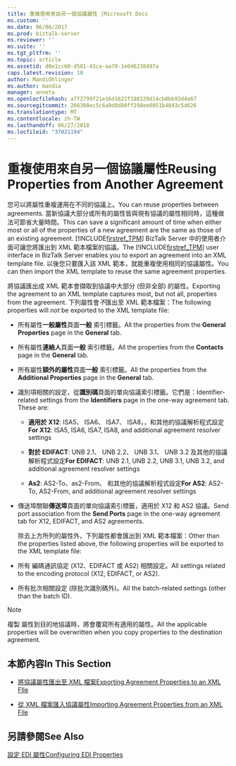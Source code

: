 ```yaml
---
title: 重複使用來自另一個協議屬性 |Microsoft Docs
ms.custom: ''
ms.date: 06/08/2017
ms.prod: biztalk-server
ms.reviewer: ''
ms.suite: ''
ms.tgt_pltfrm: ''
ms.topic: article
ms.assetid: d8e1cc60-d581-43ca-aa70-1e0d6238497a
caps.latest.revision: 10
author: MandiOhlinger
ms.author: mandia
manager: anneta
ms.openlocfilehash: a7f2799f21e16d1622f180229d14cb8bb93d4a67
ms.sourcegitcommit: 266308ec5c6a9d8d80ff298ee6051b4843c5d626
ms.translationtype: MT
ms.contentlocale: zh-TW
ms.lasthandoff: 06/27/2018
ms.locfileid: "37021194"
---
```

# <a name="reusing-properties-from-another-agreement"></a><span data-ttu-id="f8d76-102">重複使用來自另一個協議屬性</span><span class="sxs-lookup"><span data-stu-id="f8d76-102">Reusing Properties from Another Agreement</span></span>
<span data-ttu-id="f8d76-103">您可以將屬性重複運用在不同的協議上。</span><span class="sxs-lookup"><span data-stu-id="f8d76-103">You can reuse properties between agreements.</span></span> <span data-ttu-id="f8d76-104">當新協議大部分或所有的屬性皆與現有協議的屬性相同時，這種做法可節省大量時間。</span><span class="sxs-lookup"><span data-stu-id="f8d76-104">This can save a significant amount of time when either most or all of the properties of a new agreement are the same as those of an existing agreement.</span></span> <span data-ttu-id="f8d76-105">[!INCLUDE[firstref_TPM](../includes/firstref-tpm-md.md)] BizTalk Server 中的使用者介面可讓您將匯出到 XML 範本檔案的協議。</span><span class="sxs-lookup"><span data-stu-id="f8d76-105">The [!INCLUDE[firstref_TPM](../includes/firstref-tpm-md.md)] user interface in BizTalk Server enables you to export an agreement into an XML template file.</span></span> <span data-ttu-id="f8d76-106">以後您只要匯入該 XML 範本，就能重複使用相同的協議屬性。</span><span class="sxs-lookup"><span data-stu-id="f8d76-106">You can then import the XML template to reuse the same agreement properties.</span></span>  
  
 <span data-ttu-id="f8d76-107">將協議匯出成 XML 範本會擷取到協議中大部分 (但非全部) 的屬性。</span><span class="sxs-lookup"><span data-stu-id="f8d76-107">Exporting the agreement to an XML template captures most, but not all, properties from the agreement.</span></span> <span data-ttu-id="f8d76-108">下列屬性會*不*匯出至 XML 範本檔案：</span><span class="sxs-lookup"><span data-stu-id="f8d76-108">The following properties will *not* be exported to the XML template file:</span></span>  
  
- <span data-ttu-id="f8d76-109">所有屬性**一般屬性**頁面**一般** 索引標籤。</span><span class="sxs-lookup"><span data-stu-id="f8d76-109">All the properties from the **General Properties** page in the **General** tab.</span></span>  
  
- <span data-ttu-id="f8d76-110">所有屬性**連絡人**頁面**一般** 索引標籤。</span><span class="sxs-lookup"><span data-stu-id="f8d76-110">All the properties from the **Contacts** page in the **General** tab.</span></span>  
  
- <span data-ttu-id="f8d76-111">所有屬性**額外的屬性**頁面**一般** 索引標籤。</span><span class="sxs-lookup"><span data-stu-id="f8d76-111">All the properties from the **Additional Properties** page in the **General** tab.</span></span>  
  
- <span data-ttu-id="f8d76-112">識別項相關的設定，從**識別碼**頁面的單向協議索引標籤。它們是：</span><span class="sxs-lookup"><span data-stu-id="f8d76-112">Identifier-related settings from the **Identifiers** page in the one-way agreement tab. These are:</span></span>  
  
  -   <span data-ttu-id="f8d76-113">**適用於 X12**: ISA5、 ISA6、 ISA7、 ISA8，，和其他的協議解析程式設定</span><span class="sxs-lookup"><span data-stu-id="f8d76-113">**For X12**: ISA5, ISA6, ISA7, ISA8, and additional agreement resolver settings</span></span>  
  
  -   <span data-ttu-id="f8d76-114">**對於 EDIFACT**: UNB 2.1、 UNB 2.2、 UNB 3.1、 UNB 3.2 及其他的協議解析程式設定</span><span class="sxs-lookup"><span data-stu-id="f8d76-114">**For EDIFACT**: UNB 2.1, UNB 2.2, UNB 3.1, UNB 3.2, and additional agreement resolver settings</span></span>  
  
  -   <span data-ttu-id="f8d76-115">**As2**: AS2-To、as2-From、 和其他的協議解析程式設定</span><span class="sxs-lookup"><span data-stu-id="f8d76-115">**For AS2**: AS2-To, AS2-From, and additional agreement resolver settings</span></span>  
  
- <span data-ttu-id="f8d76-116">傳送埠關聯**傳送埠**頁面的單向協議索引標籤，適用於 X12 和 AS2 協議。</span><span class="sxs-lookup"><span data-stu-id="f8d76-116">Send port association from the **Send Ports** page in the one-way agreement tab for X12, EDIFACT, and AS2 agreements.</span></span>  
  
  <span data-ttu-id="f8d76-117">除去上方所列的屬性外，下列屬性都會匯出到 XML 範本檔案：</span><span class="sxs-lookup"><span data-stu-id="f8d76-117">Other than the properties listed above, the following properties will be exported to the XML template file:</span></span>  
  
- <span data-ttu-id="f8d76-118">所有 編碼通訊協定 (X12、EDIFACT 或 AS2) 相關設定。</span><span class="sxs-lookup"><span data-stu-id="f8d76-118">All settings related to the encoding protocol (X12, EDIFACT, or AS2).</span></span>  
  
- <span data-ttu-id="f8d76-119">所有批次相關設定 (除批次識別碼外)。</span><span class="sxs-lookup"><span data-stu-id="f8d76-119">All the batch-related settings (other than the batch ID).</span></span>  
  
> [!NOTE]
>  <span data-ttu-id="f8d76-120">複製 屬性到目的地協議時，將會覆寫所有適用的屬性。</span><span class="sxs-lookup"><span data-stu-id="f8d76-120">All the applicable properties will be overwritten when you copy properties to the destination agreement.</span></span>  
  
## <a name="in-this-section"></a><span data-ttu-id="f8d76-121">本節內容</span><span class="sxs-lookup"><span data-stu-id="f8d76-121">In This Section</span></span>  
  
-   [<span data-ttu-id="f8d76-122">將協議屬性匯出至 XML 檔案</span><span class="sxs-lookup"><span data-stu-id="f8d76-122">Exporting Agreement Properties to an XML FIle</span></span>](../core/exporting-agreement-properties-to-an-xml-file.md)  
  
-   [<span data-ttu-id="f8d76-123">從 XML 檔案匯入協議屬性</span><span class="sxs-lookup"><span data-stu-id="f8d76-123">Importing Agreement Properties from an XML File</span></span>](../core/importing-agreement-properties-from-an-xml-file.md)  
  
## <a name="see-also"></a><span data-ttu-id="f8d76-124">另請參閱</span><span class="sxs-lookup"><span data-stu-id="f8d76-124">See Also</span></span>  
 [<span data-ttu-id="f8d76-125">設定 EDI 屬性</span><span class="sxs-lookup"><span data-stu-id="f8d76-125">Configuring EDI Properties</span></span>](../core/configuring-edi-properties.md)